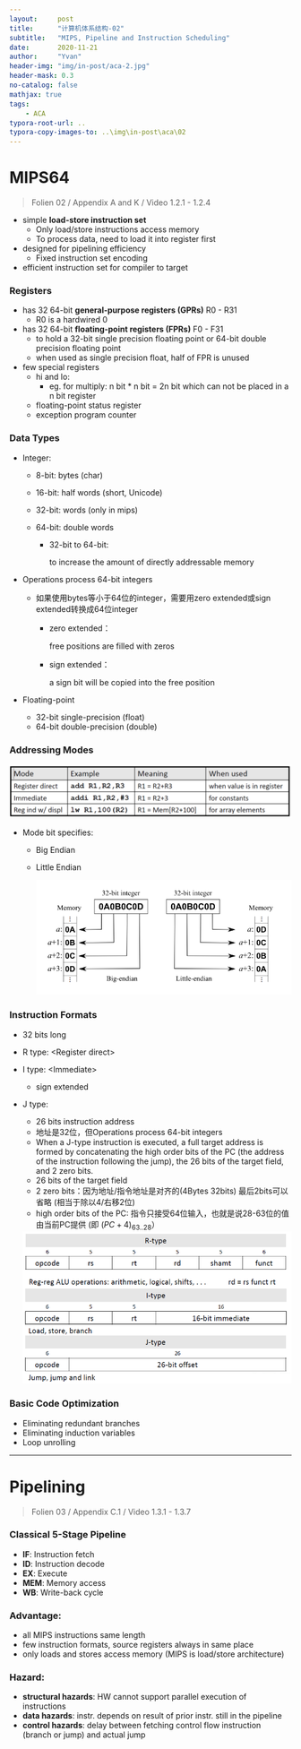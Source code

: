 ```yaml
---
layout:     post
title:      "计算机体系结构-02"
subtitle:   "MIPS, Pipeline and Instruction Scheduling"
date:       2020-11-21
author:     "Yvan"
header-img: "img/in-post/aca-2.jpg"
header-mask: 0.3
no-catalog: false
mathjax: true
tags:
    - ACA
typora-root-url: ..
typora-copy-images-to: ..\img\in-post\aca\02
---
```


# MIPS64

> Folien 02 / Appendix A and K / Video 1.2.1 - 1.2.4

- simple **load-store instruction set**
  - Only load/store instructions access memory
  - To process data, need to load it into register first
- designed for pipelining efficiency
  - Fixed instruction set encoding
- efficient instruction set for compiler to target

### Registers

- has 32 64-bit **general-purpose registers (GPRs)** R0 - R31
  - R0 is a hardwired 0
- has 32 64-bit **floating-point registers (FPRs)** F0 - F31
  - to hold a 32-bit single precision floating point or 64-bit double precision floating point
  - when used as single precision float, half of FPR is unused
- few special registers
  - hi and lo:
    - eg. for multiply: n bit * n bit = 2n bit which can not be placed in a n bit register
  - floating-point status register
  - exception program counter

### Data Types

- Integer:

  - 8-bit: bytes (char)

  - 16-bit: half words (short, Unicode)

  - 32-bit: words (only in mips)

  - 64-bit: double words 

    - 32-bit to 64-bit:

      to increase the amount of directly addressable memory

- Operations process 64-bit integers

  - 如果使用bytes等小于64位的integer，需要用zero extended或sign extended转换成64位integer

    - zero extended：

      free positions are filled with zeros

    - sign extended：

      a sign bit will be copied into the free position

- Floating-point

  - 32-bit single-precision (float)
  - 64-bit double-precision (double)

### Addressing Modes

<img src="/img/in-post/aca/02/image-20201121220036543.png" alt="image-20201121220036543" style="zoom:80%;" />

- Mode bit specifies:

  - Big Endian

  - Little Endian

    <img src="/img/in-post/aca/02/280px-Big-Endian.svg.png" alt="Big-Endian.svg" style="zoom: 67%;" />

  

### Instruction Formats

- 32 bits long

- R type: \<Register direct\>

- I type: \<Immediate\>

  - sign extended

- J type:

  - 26 bits instruction address
  - 地址是32位，但Operations process 64-bit integers
  - When a J-type instruction is executed, a full target address is formed by concatenating the high order bits of the PC (the address of the instruction following the jump), the 26 bits of the target field, and 2 zero bits.
  - 26 bits of the target field
  - 2 zero bits：因为地址/指令地址是对齐的(4Bytes 32bits) 最后2bits可以省略 (相当于除以4/右移2位)
  - high order bits of the PC: 指令只接受64位输入，也就是说28-63位的值由当前PC提供 (即 $(PC+4)_{63..28}$）

  <img src="/img/in-post/aca/02/image-20201121221733330.png" alt="image-20201121221733330" style="zoom: 67%;" />

### Basic Code Optimization

- Eliminating redundant branches
- Eliminating induction variables
- Loop unrolling

---

# Pipelining

> Folien 03 / Appendix C.1 / Video 1.3.1 - 1.3.7

### Classical 5-Stage Pipeline

- **IF**: Instruction fetch
- **ID**: Instruction decode
- **EX**: Execute
- **MEM**: Memory access
- **WB**: Write-back cycle

### Advantage:

- all MIPS instructions same length
- few instruction formats, source registers always in same place
- only loads and stores access memory (MIPS is load/store architecture)

### Hazard:

- **structural hazards**: HW cannot support parallel execution of instructions
- **data hazards**: instr. depends on result of prior instr. still in the pipeline
- **control hazards**: delay between fetching control flow instruction (branch
  or jump) and actual jump

